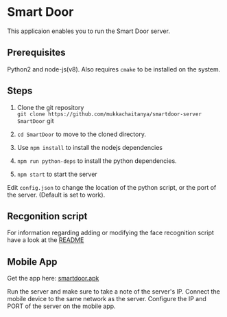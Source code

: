 # Smart Door
This applicaion enables you to run the Smart Door server.

## Prerequisites 
Python2 and node-js(v8). Also requires `cmake` to be installed on the system.

## Steps
1. Clone the git repository <br>
`git clone https://github.com/mukkachaitanya/smartdoor-server SmartDoor`
git 
2. `cd SmartDoor` to move to the cloned directory.

2. Use `npm install` to install the nodejs dependencies
3. `npm run python-deps` to install the python dependencies.
4. `npm start` to start the server


Edit `config.json` to change the location of the python script, or the port of the server. (Default is set to work).

## Recgonition script

For information regarding adding or modifying the face recognition script have a look at the [README](./model/README.md) 

## Mobile App

Get the app here: [smartdoor.apk](https://drive.google.com/file/d/1WuvrzCNf8iuExqPViZNmu9k9DELu-W94/view?usp=sharing)

Run the server and make sure to take a note of the server's IP. Connect the mobile device to the same network as the server. Configure the IP and PORT of the server on the mobile app.